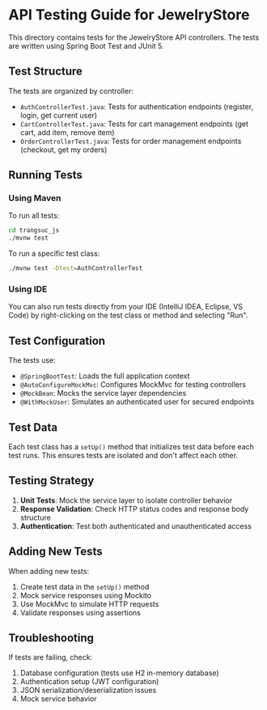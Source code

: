 # API Testing Guide for JewelryStore

This directory contains tests for the JewelryStore API controllers. The tests are written using Spring Boot Test and JUnit 5.

## Test Structure

The tests are organized by controller:

- `AuthControllerTest.java`: Tests for authentication endpoints (register, login, get current user)
- `CartControllerTest.java`: Tests for cart management endpoints (get cart, add item, remove item)
- `OrderControllerTest.java`: Tests for order management endpoints (checkout, get my orders)

## Running Tests

### Using Maven

To run all tests:

```bash
cd trangsuc_js
./mvnw test
```

To run a specific test class:

```bash
./mvnw test -Dtest=AuthControllerTest
```

### Using IDE

You can also run tests directly from your IDE (IntelliJ IDEA, Eclipse, VS Code) by right-clicking on the test class or method and selecting "Run".

## Test Configuration

The tests use:

- `@SpringBootTest`: Loads the full application context
- `@AutoConfigureMockMvc`: Configures MockMvc for testing controllers
- `@MockBean`: Mocks the service layer dependencies
- `@WithMockUser`: Simulates an authenticated user for secured endpoints

## Test Data

Each test class has a `setUp()` method that initializes test data before each test runs. This ensures tests are isolated and don't affect each other.

## Testing Strategy

1. **Unit Tests**: Mock the service layer to isolate controller behavior
2. **Response Validation**: Check HTTP status codes and response body structure
3. **Authentication**: Test both authenticated and unauthenticated access

## Adding New Tests

When adding new tests:

1. Create test data in the `setUp()` method
2. Mock service responses using Mockito
3. Use MockMvc to simulate HTTP requests
4. Validate responses using assertions

## Troubleshooting

If tests are failing, check:

1. Database configuration (tests use H2 in-memory database)
2. Authentication setup (JWT configuration)
3. JSON serialization/deserialization issues
4. Mock service behavior

